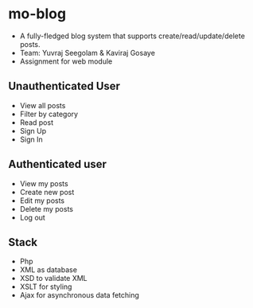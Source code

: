 # mo-blog
- A fully-fledged blog system that supports create/read/update/delete posts.
- Team: Yuvraj Seegolam & Kaviraj Gosaye
- Assignment for web module

## Unauthenticated User
- View all posts
- Filter by category
- Read post
- Sign Up
- Sign In 

## Authenticated user
- View my posts
- Create new post
- Edit my posts
- Delete my posts
- Log out

## Stack
- Php
- XML as database
- XSD to validate XML
- XSLT for styling
- Ajax for asynchronous data fetching
